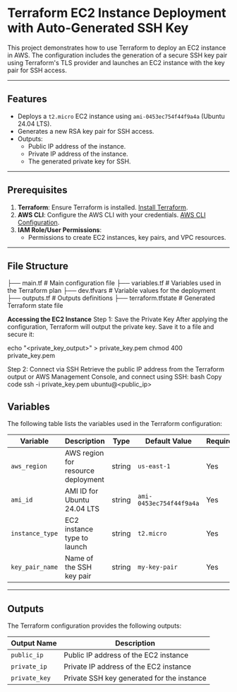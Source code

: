 # Terraform EC2 Instance Deployment with Auto-Generated SSH Key

This project demonstrates how to use Terraform to deploy an EC2 instance in AWS. The configuration includes the generation of a secure SSH key pair using Terraform's TLS provider and launches an EC2 instance with the key pair for SSH access.

---

## **Features**

- Deploys a `t2.micro` EC2 instance using `ami-0453ec754f44f9a4a` (Ubuntu 24.04 LTS).
- Generates a new RSA key pair for SSH access.
- Outputs:
  - Public IP address of the instance.
  - Private IP address of the instance.
  - The generated private key for SSH.

---

## **Prerequisites**

1. **Terraform**: Ensure Terraform is installed. [Install Terraform](https://www.terraform.io/downloads).
2. **AWS CLI**: Configure the AWS CLI with your credentials. [AWS CLI Configuration](https://docs.aws.amazon.com/cli/latest/userguide/cli-chap-configure.html).
3. **IAM Role/User Permissions**:
   - Permissions to create EC2 instances, key pairs, and VPC resources.

---

## **File Structure**
├── main.tf # Main configuration file 
├── variables.tf # Variables used in the Terraform plan 
├── dev.tfvars # Variable values for the deployment 
├── outputs.tf # Outputs definitions 
├── terraform.tfstate # Generated Terraform state file


**Accessing the EC2 Instance**
Step 1: Save the Private Key
After applying the configuration, Terraform will output the private key. Save it to a file and secure it:

echo "<private_key_output>" > private_key.pem
chmod 400 private_key.pem


Step 2: Connect via SSH
Retrieve the public IP address from the Terraform output or AWS Management Console, and connect using SSH:
bash
Copy code
ssh -i private_key.pem ubuntu@<public_ip>

## Variables

The following table lists the variables used in the Terraform configuration:

| Variable         | Description                               | Type   | Default Value   | Required |
|------------------|-------------------------------------------|--------|-----------------|----------|
| `aws_region`     | AWS region for resource deployment        | string | `us-east-1`     | Yes      |
| `ami_id`         | AMI ID for Ubuntu 24.04 LTS              | string | `ami-0453ec754f44f9a4a` | Yes      |
| `instance_type`  | EC2 instance type to launch              | string | `t2.micro`      | Yes      |
| `key_pair_name`  | Name of the SSH key pair                 | string | `my-key-pair`   | Yes      |

---

## Outputs

The Terraform configuration provides the following outputs:

| Output Name   | Description                       |
|---------------|-----------------------------------|
| `public_ip`   | Public IP address of the EC2 instance |
| `private_ip`  | Private IP address of the EC2 instance |
| `private_key` | Private SSH key generated for the instance |

